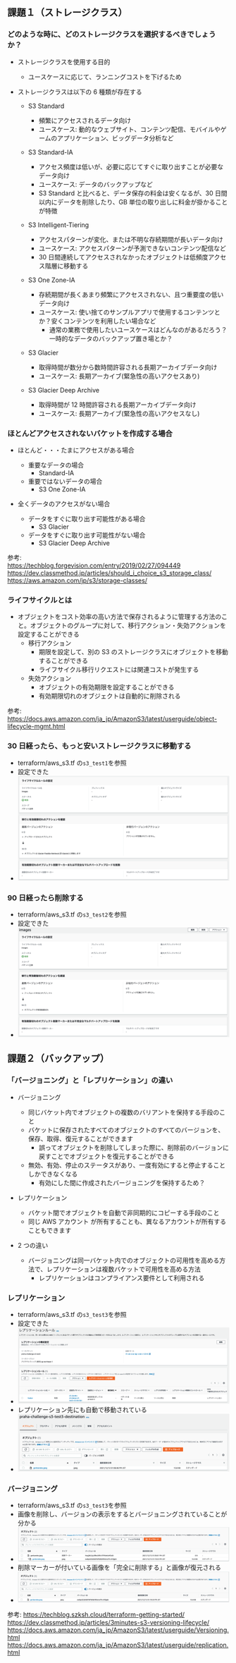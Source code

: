 ## 課題１（ストレージクラス）

### どのような時に、どのストレージクラスを選択するべきでしょうか？

- ストレージクラスを使用する目的

  - ユースケースに応じて、ランニングコストを下げるため

- ストレージクラスは以下の 6 種類が存在する

  - S3 Standard

    - 頻繁にアクセスされるデータ向け
    - ユースケース: 動的なウェブサイト、コンテンツ配信、モバイルやゲームのアプリケーション、ビッグデータ分析など

  - S3 Standard-IA

    - アクセス頻度は低いが、必要に応じてすぐに取り出すことが必要なデータ向け
    - ユースケース: データのバックアップなど
    - S3 Standard と比べると、データ保存の料金は安くなるが、30 日間以内にデータを削除したり、GB 単位の取り出しに料金が掛かることが特徴

  - S3 Intelligent-Tiering

    - アクセスパターンが変化、または不明な存続期間が長いデータ向け
    - ユースケース: アクセスパターンが予測できないコンテンツ配信など
    - 30 日間連続してアクセスされなかったオブジェクトは低頻度アクセス階層に移動する

  - S3 One Zone-IA

    - 存続期間が長くあまり頻繁にアクセスされない、且つ重要度の低いデータ向け
    - ユースケース: 使い捨てのサンプルアプリで使用するコンテンツとか？安くコンテンツを利用したい場合など
      - 通常の業務で使用したいユースケースはどんなのがあるだろう？一時的なデータのバックアップ置き場とか？

  - S3 Glacier

    - 取得時間が数分から数時間許容される長期アーカイブデータ向け
    - ユースケース: 長期アーカイブ(緊急性の高いアクセスあり)

  - S3 Glacier Deep Archive

    - 取得時間が 12 時間許容される長期アーカイブデータ向け
    - ユースケース: 長期アーカイブ(緊急性の高いアクセスなし)

### ほとんどアクセスされないバケットを作成する場合

- ほとんど・・・たまにアクセスがある場合

  - 重要なデータの場合
    - Standard-IA
  - 重要ではないデータの場合
    - S3 One Zone-IA

- 全くデータのアクセスがない場合

  - データをすぐに取り出す可能性がある場合
    - S3 Glacier
  - データをすぐに取り出す可能性がない場合
    - S3 Glacier Deep Archive

参考:  
https://techblog.forgevision.com/entry/2019/02/27/094449  
https://dev.classmethod.jp/articles/should_i_choice_s3_storage_class/  
https://aws.amazon.com/jp/s3/storage-classes/

### ライフサイクルとは

- オブジェクトをコスト効率の高い方法で保存されるように管理する方法のこと。オブジェクトのグループに対して、移行アクション・失効アクションを設定することができる
  - 移行アクション
    - 期限を設定して、別の S3 のストレージクラスにオブジェクトを移動することができる
    - ライフサイクル移行リクエストには関連コストが発生する
  - 失効アクション
    - オブジェクトの有効期限を設定することができる
    - 有効期限切れのオブジェクトは自動的に削除される

参考:  
https://docs.aws.amazon.com/ja_jp/AmazonS3/latest/userguide/object-lifecycle-mgmt.html

### 30 日経ったら、もっと安いストレージクラスに移動する

- terraform/aws_s3.tf の`s3_test1`を参照
- 設定できた
- ![スクリーンショット](images/image1.png)

### 90 日経ったら削除する

- terraform/aws_s3.tf の`s3_test2`を参照
- 設定できた
- ![スクリーンショット](images/image2.png)

## 課題２（バックアップ）

### 「バージョニング」と「レプリケーション」の違い

- バージョニング

  - 同じバケット内でオブジェクトの複数のバリアントを保持する手段のこと
  - バケットに保存されたすべてのオブジェクトのすべてのバージョンを、保存、取得、復元することができます
    - 誤ってオブジェクトを削除してしまった際に、削除前のバージョンに戻すことでオブジェクトを復元することができる
  - 無効、有効、停止のステータスがあり、一度有効にすると停止することしかできなくなる
    - 有効にした間に作成されたバージョニングを保持するため？

- レプリケーション

  - バケット間でオブジェクトを自動で非同期的にコピーする手段のこと
  - 同じ AWS アカウント が所有することも、異なるアカウントが所有することもできます

- 2 つの違い
  - バージョニングは同一バケット内でのオブジェクトの可用性を高める方法で、レプリケーションは複数バケットで可用性を高める方法
    - レプリケーションはコンプライアンス要件として利用される

### レプリケーション

- terraform/aws_s3.tf の`s3_test3`を参照
- 設定できた
- ![スクリーンショット](images/image3.png)
- レプリケーション先にも自動で移動されている
- ![スクリーンショット](images/image4.png)

### バージョニング

- terraform/aws_s3.tf の`s3_test3`を参照
- 画像を削除し、バージョンの表示をするとバージョニングされていることが分かる
- ![スクリーンショット](images/image5.png)
- 削除マーカーが付いている画像を「完全に削除する」と画像が復元される
- ![スクリーンショット](images/image6.png)

参考:
https://techblog.szksh.cloud/terraform-getting-started/  
https://dev.classmethod.jp/articles/3minutes-s3-versioning-lifecycle/  
https://docs.aws.amazon.com/ja_jp/AmazonS3/latest/userguide/Versioning.html  
https://docs.aws.amazon.com/ja_jp/AmazonS3/latest/userguide/replication.html
